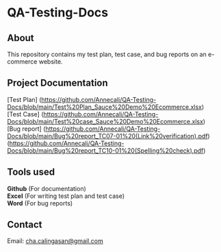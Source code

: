 # QA-Testing-Docs

## About
This repository contains my test plan, test case, and bug reports on an e-commerce website.

## Project Documentation
[Test Plan] (https://github.com/Annecali/QA-Testing-Docs/blob/main/Test%20Plan_Sauce%20Demo%20Ecommerce.xlsx)  
[Test Case] (https://github.com/Annecali/QA-Testing-Docs/blob/main/Test%20case_Sauce%20Demo%20Ecommerce.xlsx)  
[Bug report] (https://github.com/Annecali/QA-Testing-Docs/blob/main/Bug%20report_TC07-01%20(Link%20verification).pdf)  
    (https://github.com/Annecali/QA-Testing-Docs/blob/main/Bug%20report_TC10-01%20(Spelling%20check).pdf)

## Tools used
**Github** (For documentation)  
**Excel** (For writing test plan and test case)  
**Word** (For bug reports)  

## Contact
Email: cha.calingasan@gmail.com
